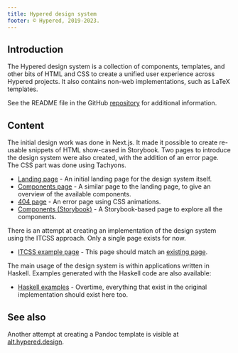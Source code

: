 ```yaml
---
title: Hypered design system
footer: © Hypered, 2019-2023.
---
```



## Introduction

The Hypered design system is a collection of components, templates, and other
bits of HTML and CSS to create a unified user experience across Hypered
projects. It also contains non-web implementations, such as LaTeX templates.

See the README file in the GitHub
[repository](https://github.com/hypered/design) for additional information.

## Content

The initial design work was done in Next.js. It made it possible to create
re-usable snippets of HTML show-cased in Storybook. Two pages to introduce the
design system were also created, with the addition of an error page. The CSS
part was done using Tachyons.

- [Landing page](landing/) - An initial landing page for the design system
  itself.
- [Components page](components/) - A similar page to the landing page, to give
  an overview of the available components.
- [404 page](404/) - An error page using CSS animations.
- [Components (Storybook)](storybook/) - A Storybook-based page to explore all
  the components.

There is an attempt at creating an implementation of the design system using
the ITCSS approach. Only a single page exists for now.

- [ITCSS example page](static-binaries.html) - This page should match an
  [existing page](https://noteed.com/notes/static-binaries.html).

The main usage of the design system is within applications written in Haskell.
Examples generated with the Haskell code are also available:

- [Haskell examples](hs/) - Overtime, everything that exist in the original
  implementation should exist here too.

## See also

Another attempt at creating a Pandoc template is visible at
[alt.hypered.design](https://alt.hypered.design).

